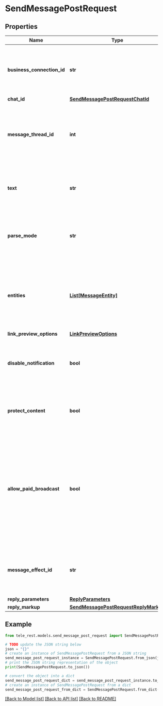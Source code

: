 # SendMessagePostRequest


## Properties

Name | Type | Description | Notes
------------ | ------------- | ------------- | -------------
**business_connection_id** | **str** | Unique identifier of the business connection on behalf of which the message will be sent | [optional] 
**chat_id** | [**SendMessagePostRequestChatId**](SendMessagePostRequestChatId.md) |  | 
**message_thread_id** | **int** | Unique identifier for the target message thread (topic) of the forum; for forum supergroups only | [optional] 
**text** | **str** | Text of the message to be sent, 1-4096 characters after entities parsing | 
**parse_mode** | **str** | Mode for parsing entities in the message text. See [formatting options](https://core.telegram.org/bots/api/#formatting-options) for more details. | [optional] 
**entities** | [**List[MessageEntity]**](MessageEntity.md) | A JSON-serialized list of special entities that appear in message text, which can be specified instead of *parse\\_mode* | [optional] 
**link_preview_options** | [**LinkPreviewOptions**](LinkPreviewOptions.md) |  | [optional] 
**disable_notification** | **bool** | Sends the message [silently](https://telegram.org/blog/channels-2-0#silent-messages). Users will receive a notification with no sound. | [optional] 
**protect_content** | **bool** | Protects the contents of the sent message from forwarding and saving | [optional] 
**allow_paid_broadcast** | **bool** | Pass *True* to allow up to 1000 messages per second, ignoring [broadcasting limits](https://core.telegram.org/bots/faq#how-can-i-message-all-of-my-bot-39s-subscribers-at-once) for a fee of 0.1 Telegram Stars per message. The relevant Stars will be withdrawn from the bot&#39;s balance | [optional] 
**message_effect_id** | **str** | Unique identifier of the message effect to be added to the message; for private chats only | [optional] 
**reply_parameters** | [**ReplyParameters**](ReplyParameters.md) |  | [optional] 
**reply_markup** | [**SendMessagePostRequestReplyMarkup**](SendMessagePostRequestReplyMarkup.md) |  | [optional] 

## Example

```python
from tele_rest.models.send_message_post_request import SendMessagePostRequest

# TODO update the JSON string below
json = "{}"
# create an instance of SendMessagePostRequest from a JSON string
send_message_post_request_instance = SendMessagePostRequest.from_json(json)
# print the JSON string representation of the object
print(SendMessagePostRequest.to_json())

# convert the object into a dict
send_message_post_request_dict = send_message_post_request_instance.to_dict()
# create an instance of SendMessagePostRequest from a dict
send_message_post_request_from_dict = SendMessagePostRequest.from_dict(send_message_post_request_dict)
```
[[Back to Model list]](../README.md#documentation-for-models) [[Back to API list]](../README.md#documentation-for-api-endpoints) [[Back to README]](../README.md)


